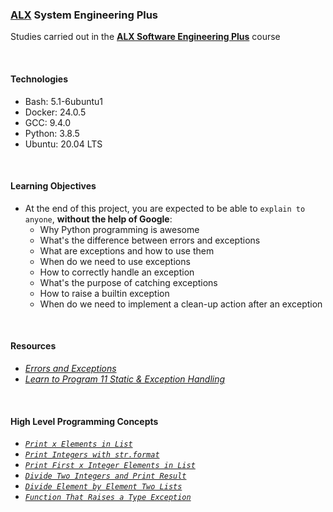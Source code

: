 ### [ALX](https://www.alxafrica.com/) System Engineering Plus

Studies carried out in the **[ALX Software Engineering Plus](https://www.alxafrica.com/software-engineering-plus/)** course

<br />

#### Technologies

* Bash:     5.1-6ubuntu1
* Docker:   24.0.5
* GCC:      9.4.0
* Python:   3.8.5
* Ubuntu:   20.04 LTS

<br />

#### Learning Objectives

* At the end of this project, you are expected to be able to `explain to anyone`, **without the help of Google**:
    * Why Python programming is awesome
    * What's the difference between errors and exceptions
    * What are exceptions and how to use them
    * When do we need to use exceptions
    * How to correctly handle an exception
    * What's the purpose of catching exceptions
    * How to raise a builtin exception
    * When do we need to implement a clean-up action after an exception

<br />

#### Resources

* _[Errors and Exceptions](https://docs.python.org/3/tutorial/errors.html)_
* _[Learn to Program 11 Static & Exception Handling](https://www.youtube.com/watch?v=7vbgD-3s-w4)_

<br />

#### High Level Programming Concepts

* _[`Print x Elements in List`](0-safe_print_list.py)_
* _[`Print Integers with str.format`](1-safe_print_integer.py)_
* _[`Print First x Integer Elements in List`](2-safe_print_list_integers.py)_
* _[`Divide Two Integers and Print Result`](3-safe_print_division.py)_
* _[`Divide Element by Element Two Lists`](4-list_division.py)_
* _[`Function That Raises a Type Exception`](5-raise_exception.py)_

<br />
